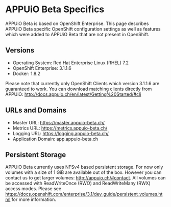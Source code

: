 # APPUiO Beta Specifics

APPUiO Beta is based on OpenShift Enterprise.
This page describes APPUiO Beta specific OpenShift configuration settings as well as features which were added to APPUiO Beta that are not
present in OpenShift.

## Versions
  * Operating System: Red Hat Enterprise Linux (RHEL) 7.2
  * OpenShift Enterprise: 3.1.1.6
  * Docker: 1.8.2

Please note that currently only OpenShift Clients which version 3.1.1.6 are guaranteed to work.
You can download matching clients directly from APPUiO: http://docs.appuio.ch/en/latest/Getting%20Started/#cli

## URLs and Domains

  * Master URL: https://master.appuio-beta.ch/
  * Metrics URL: https://metrics.appuio-beta.ch/
  * Logging URL: https://logging.appuio-beta.ch/
  * Application Domain: app.appuio-beta.ch

## Persistent Storage

APPUiO Beta currently uses NFSv4 based persistent storage. For now only volumes with a size of 1 GiB are available out of the box.
However you can contact us to get larger volumes: http://appuio.ch/#contact.
All volumes can be accessed with ReadWriteOnce (RWO) and ReadWriteMany (RWX) access modes. Please see https://docs.openshift.com/enterprise/3.1/dev_guide/persistent_volumes.html
for more information.
